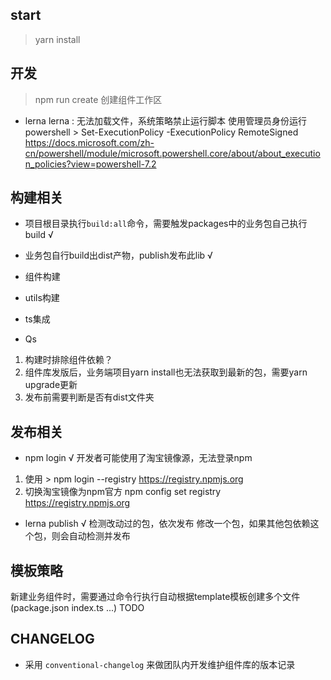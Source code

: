 
## start 
> yarn install

## 开发
> npm run create
创建组件工作区

- lerna 
lerna : 无法加载文件，系统策略禁止运行脚本
使用管理员身份运行powershell  > Set-ExecutionPolicy -ExecutionPolicy RemoteSigned
https://docs.microsoft.com/zh-cn/powershell/module/microsoft.powershell.core/about/about_execution_policies?view=powershell-7.2

## 构建相关
- 项目根目录执行`build:all`命令，需要触发packages中的业务包自己执行build √
- 业务包自行build出dist产物，publish发布此lib √
- 组件构建
- utils构建
- ts集成

- Qs
1. 构建时排除组件依赖？
2. 组件库发版后，业务端项目yarn install也无法获取到最新的包，需要yarn upgrade更新
3. 发布前需要判断是否有dist文件夹


## 发布相关

- npm login √
开发者可能使用了淘宝镜像源，无法登录npm
1. 使用 > npm login --registry https://registry.npmjs.org
2. 切换淘宝镜像为npm官方 npm config set registry https://registry.npmjs.org

- lerna publish √
检测改动过的包，依次发布
修改一个包，如果其他包依赖这个包，则会自动检测并发布

## 模板策略
新建业务组件时，需要通过命令行执行自动根据template模板创建多个文件 (package.json index.ts ...) TODO


## CHANGELOG
- 采用 `conventional-changelog` 来做团队内开发维护组件库的版本记录